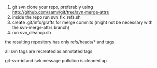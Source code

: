 1. git svn clone your repo, preferably using http://github.com/samv/git/tree/svn-merge-attrs
2. inside the repo run svn_fix_refs.sh
3. create .git/info/grafts for merge commits (might not be necessary with the svn-merge-attrs branch)
4. run svn_cleanup.sh

the resulting repository has only refs/heads/* and tags

all svn tags are recreated as annotated tags

git-svn-id and svk message pollution is cleaned up

